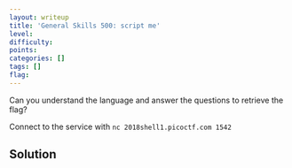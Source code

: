 ```yaml
---
layout: writeup
title: 'General Skills 500: script me'
level: 
difficulty: 
points: 
categories: []
tags: []
flag: 
---
```

Can you understand the language and answer the questions to retrieve the
flag?

Connect to the service with `nc 2018shell1.picoctf.com 1542`

## Solution

